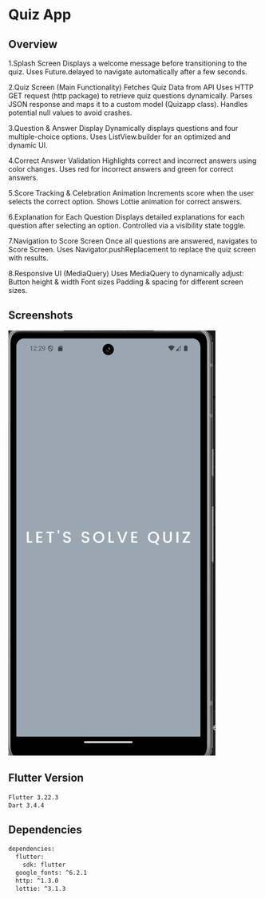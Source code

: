 # Quiz App

## Overview

1️.Splash Screen
Displays a welcome message before transitioning to the quiz.
Uses Future.delayed to navigate automatically after a few seconds.

2️.Quiz Screen (Main Functionality)
Fetches Quiz Data from API
Uses HTTP GET request (http package) to retrieve quiz questions dynamically.
Parses JSON response and maps it to a custom model (Quizapp class).
Handles potential null values to avoid crashes.

3.Question & Answer Display
Dynamically displays questions and four multiple-choice options.
Uses ListView.builder for an optimized and dynamic UI.

4.Correct Answer Validation
Highlights correct and incorrect answers using color changes.
Uses red for incorrect answers and green for correct answers.

5.Score Tracking & Celebration Animation
Increments score when the user selects the correct option.
Shows Lottie animation for correct answers.

6.Explanation for Each Question
Displays detailed explanations for each question after selecting an option.
Controlled via a visibility state toggle.

7.Navigation to Score Screen
Once all questions are answered, navigates to Score Screen.
Uses Navigator.pushReplacement to replace the quiz screen with results.

8.Responsive UI (MediaQuery)
Uses MediaQuery to dynamically adjust:
Button height & width
Font sizes
Padding & spacing for different screen sizes.


## Screenshots
![Screenshot Description](images/splashscreen.png)

## Flutter Version
```
Flutter 3.22.3
Dart 3.4.4 
```

## Dependencies

```
dependencies:
  flutter:
    sdk: flutter
  google_fonts: ^6.2.1
  http: ^1.3.0
  lottie: ^3.1.3
```